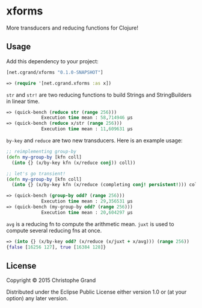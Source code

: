 # xforms

More transducers and reducing functions for Clojure!

## Usage

Add this dependency to your project:

```clj
[net.cgrand/xforms "0.1.0-SNAPSHOT"]
```


```clj
=> (require '[net.cgrand.xforms :as x])
```

`str` and `str!` are two reducing functions to build Strings and StringBuilders in linear time.

```clj
=> (quick-bench (reduce str (range 256)))
             Execution time mean : 58,714946 µs
=> (quick-bench (reduce x/str (range 256)))
             Execution time mean : 11,609631 µs
```

`by-key` and `reduce` are two new transducers. Here is an example usage:

```clj
;; reimplementing group-by
(defn my-group-by [kfn coll]
  (into {} (x/by-key kfn (x/reduce conj)) coll))

;; let's go transient!
(defn my-group-by [kfn coll]
  (into {} (x/by-key kfn (x/reduce (completing conj! persistent!))) coll))

=> (quick-bench (group-by odd? (range 256)))
             Execution time mean : 29,356531 µs
=> (quick-bench (my-group-by odd? (range 256)))
             Execution time mean : 20,604297 µs
```

`avg` is a reducing fn to compute the arithmetic mean. `juxt` is used to compute several reducing fns at once.
```clj
=> (into {} (x/by-key odd? (x/reduce (x/juxt + x/avg))) (range 256))
{false [16256 127], true [16384 128]}
```

## License

Copyright © 2015 Christophe Grand

Distributed under the Eclipse Public License either version 1.0 or (at
your option) any later version.
